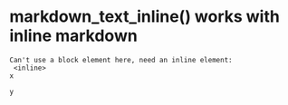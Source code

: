 # markdown_text_inline() works with inline markdown

    Can't use a block element here, need an inline element: 
     <inline> 
    x
    
    y
